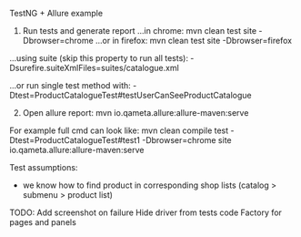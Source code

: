 TestNG + Allure example

1. Run tests and generate report
...in chrome:
mvn clean test site -Dbrowser=chrome
...or in firefox:
mvn clean test site -Dbrowser=firefox

...using suite (skip this property to run all tests):
-Dsurefire.suiteXmlFiles=suites/catalogue.xml

...or run single test method with:
-Dtest=ProductCatalogueTest#testUserCanSeeProductCatalogue


2. Open allure report:
mvn io.qameta.allure:allure-maven:serve

For example full cmd can look like:
mvn clean compile test -Dtest=ProductCatalogueTest#test1 -Dbrowser=chrome site io.qameta.allure:allure-maven:serve


Test assumptions:
- we know how to find product in corresponding shop lists (catalog > submenu > product list)

TODO:
Add screenshot on failure
Hide driver from tests code
Factory for pages and panels
